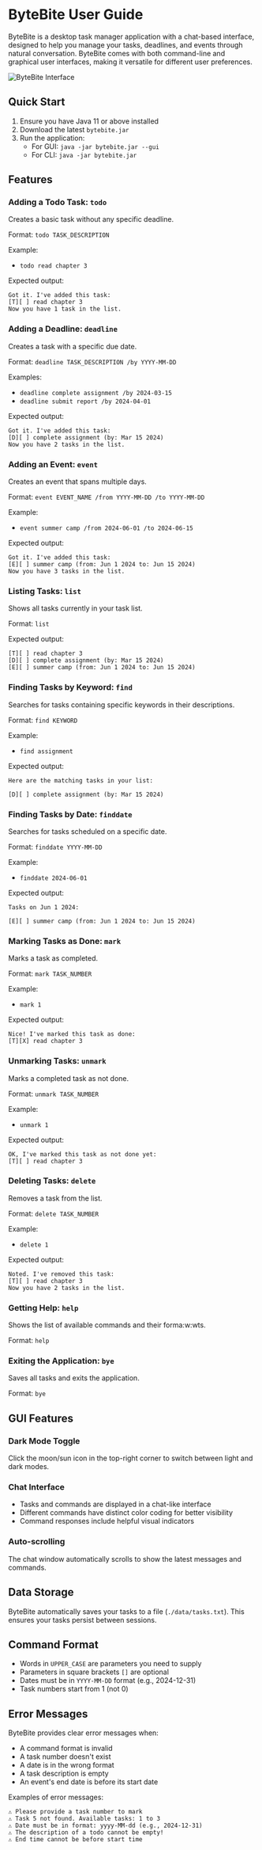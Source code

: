 # ByteBite User Guide

ByteBite is a desktop task manager application with a chat-based interface, designed to help you manage your tasks, deadlines, and events through natural conversation. ByteBite comes with both command-line and graphical user interfaces, making it versatile for different user preferences.

![ByteBite Interface](placeholder-for-screenshot.png)

## Quick Start

1. Ensure you have Java 11 or above installed
2. Download the latest `bytebite.jar`
3. Run the application:
   - For GUI: `java -jar bytebite.jar --gui`
   - For CLI: `java -jar bytebite.jar`

## Features

### Adding a Todo Task: `todo`

Creates a basic task without any specific deadline.

Format: `todo TASK_DESCRIPTION`

Example:

- `todo read chapter 3`

Expected output:

```
Got it. I've added this task:
[T][ ] read chapter 3
Now you have 1 task in the list.
```

### Adding a Deadline: `deadline`

Creates a task with a specific due date.

Format: `deadline TASK_DESCRIPTION /by YYYY-MM-DD`

Examples:

- `deadline complete assignment /by 2024-03-15`
- `deadline submit report /by 2024-04-01`

Expected output:

```
Got it. I've added this task:
[D][ ] complete assignment (by: Mar 15 2024)
Now you have 2 tasks in the list.
```

### Adding an Event: `event`

Creates an event that spans multiple days.

Format: `event EVENT_NAME /from YYYY-MM-DD /to YYYY-MM-DD`

Example:

- `event summer camp /from 2024-06-01 /to 2024-06-15`

Expected output:

```
Got it. I've added this task:
[E][ ] summer camp (from: Jun 1 2024 to: Jun 15 2024)
Now you have 3 tasks in the list.
```

### Listing Tasks: `list`

Shows all tasks currently in your task list.

Format: `list`

Expected output:

```
[T][ ] read chapter 3
[D][ ] complete assignment (by: Mar 15 2024)
[E][ ] summer camp (from: Jun 1 2024 to: Jun 15 2024)
```

### Finding Tasks by Keyword: `find`

Searches for tasks containing specific keywords in their descriptions.

Format: `find KEYWORD`

Example:

- `find assignment`

Expected output:

```
Here are the matching tasks in your list:

[D][ ] complete assignment (by: Mar 15 2024)
```

### Finding Tasks by Date: `finddate`

Searches for tasks scheduled on a specific date.

Format: `finddate YYYY-MM-DD`

Example:

- `finddate 2024-06-01`

Expected output:

```
Tasks on Jun 1 2024:

[E][ ] summer camp (from: Jun 1 2024 to: Jun 15 2024)
```

### Marking Tasks as Done: `mark`

Marks a task as completed.

Format: `mark TASK_NUMBER`

Example:

- `mark 1`

Expected output:

```
Nice! I've marked this task as done:
[T][X] read chapter 3
```

### Unmarking Tasks: `unmark`

Marks a completed task as not done.

Format: `unmark TASK_NUMBER`

Example:

- `unmark 1`

Expected output:

```
OK, I've marked this task as not done yet:
[T][ ] read chapter 3
```

### Deleting Tasks: `delete`

Removes a task from the list.

Format: `delete TASK_NUMBER`

Example:

- `delete 1`

Expected output:

```
Noted. I've removed this task:
[T][ ] read chapter 3
Now you have 2 tasks in the list.
```

### Getting Help: `help`

Shows the list of available commands and their forma:w:wts.

Format: `help`

### Exiting the Application: `bye`

Saves all tasks and exits the application.

Format: `bye`

## GUI Features

### Dark Mode Toggle

Click the moon/sun icon in the top-right corner to switch between light and dark modes.

### Chat Interface

- Tasks and commands are displayed in a chat-like interface
- Different commands have distinct color coding for better visibility
- Command responses include helpful visual indicators

### Auto-scrolling

The chat window automatically scrolls to show the latest messages and commands.

## Data Storage

ByteBite automatically saves your tasks to a file (`./data/tasks.txt`). This ensures your tasks persist between sessions.

## Command Format

- Words in `UPPER_CASE` are parameters you need to supply
- Parameters in square brackets `[]` are optional
- Dates must be in `YYYY-MM-DD` format (e.g., 2024-12-31)
- Task numbers start from 1 (not 0)

## Error Messages

ByteBite provides clear error messages when:

- A command format is invalid
- A task number doesn't exist
- A date is in the wrong format
- A task description is empty
- An event's end date is before its start date

Examples of error messages:

```
⚠️ Please provide a task number to mark
⚠️ Task 5 not found. Available tasks: 1 to 3
⚠️ Date must be in format: yyyy-MM-dd (e.g., 2024-12-31)
⚠️ The description of a todo cannot be empty!
⚠️ End time cannot be before start time
```

```
```

```
```

```
```

```
```
